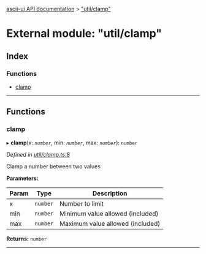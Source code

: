 [ascii-ui API documentation](../README.md) > ["util/clamp"](../modules/_util_clamp_.md)

# External module: "util/clamp"

## Index

### Functions

* [clamp](_util_clamp_.md#clamp)

---

## Functions

<a id="clamp"></a>

###  clamp

▸ **clamp**(x: *`number`*, min: *`number`*, max: *`number`*): `number`

*Defined in [util/clamp.ts:8](https://github.com/danikaze/ascii-ui/blob/cfe4704/src/util/clamp.ts#L8)*

Clamp a number between two values

**Parameters:**

| Param | Type | Description |
| ------ | ------ | ------ |
| x | `number` |  Number to limit |
| min | `number` |  Minimum value allowed (included) |
| max | `number` |  Maximum value allowed (included) |

**Returns:** `number`

___

